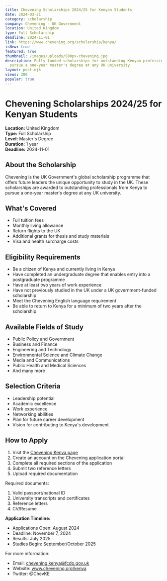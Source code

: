 ```yaml
---
title: Chevening Scholarships 2024/25 for Kenyan Students
date: 2024-03-21
category: scholarship
company: Chevening - UK Government
location: United Kingdom
type: Full Scholarship
deadline: 2024-11-01
link: https://www.chevening.org/scholarship/kenya/
isNew: true
featured: true
thumbnail: /images/uploads/500px-chevening.jpg
description: Fully-funded scholarships for outstanding Kenyan professionals to
  pursue a one-year master's degree at any UK university.
layout: post.njk
views: 200
popular: true
---
```


# Chevening Scholarships 2024/25 for Kenyan Students

**Location:** United Kingdom  
**Type:** Full Scholarship  
**Level:** Master's Degree  
**Duration:** 1 year  
**Deadline:** 2024-11-01

## About the Scholarship

Chevening is the UK Government's global scholarship programme that offers future leaders the unique opportunity to study in the UK. These scholarships are awarded to outstanding professionals from Kenya to pursue a one-year master's degree at any UK university.

## What's Covered

- Full tuition fees
- Monthly living allowance
- Return flights to the UK
- Additional grants for thesis and study materials
- Visa and health surcharge costs

## Eligibility Requirements

- Be a citizen of Kenya and currently living in Kenya
- Have completed an undergraduate degree that enables entry into a postgraduate programme
- Have at least two years of work experience
- Have not previously studied in the UK under a UK government-funded scholarship
- Meet the Chevening English language requirement
- Be able to return to Kenya for a minimum of two years after the scholarship

## Available Fields of Study

- Public Policy and Government
- Business and Finance
- Engineering and Technology
- Environmental Science and Climate Change
- Media and Communications
- Public Health and Medical Sciences
- And many more

## Selection Criteria

- Leadership potential
- Academic excellence
- Work experience
- Networking abilities
- Plan for future career development
- Vision for contributing to Kenya's development

## How to Apply

1. Visit the [Chevening Kenya page](https://www.chevening.org/scholarship/kenya/)
2. Create an account on the Chevening application portal
3. Complete all required sections of the application
4. Submit two reference letters
5. Upload required documentation

Required documents:
1. Valid passport/national ID
2. University transcripts and certificates
3. Reference letters
4. CV/Resume

**Application Timeline:**
- Applications Open: August 2024
- Deadline: November 7, 2024
- Results: July 2025
- Studies Begin: September/October 2025

For more information:
- Email: chevening.kenya@fcdo.gov.uk
- Website: www.chevening.org/kenya
- Twitter: @ChevKE 